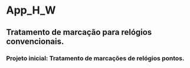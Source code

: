 # App_H_W
 ## Tratamento de marcação para relógios convencionais.

 ### Projeto inicial: Tratamento de marcações de relógios pontos.



